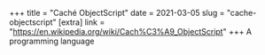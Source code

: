 +++
title = "Caché ObjectScript"
date = 2021-03-05
slug = "cache-objectscript"
[extra]
link = "https://en.wikipedia.org/wiki/Cach%C3%A9_ObjectScript"
+++
A programming language

